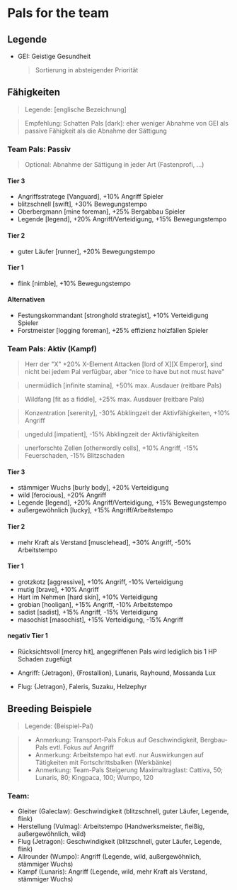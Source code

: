 # Pals for the team

## Legende

- GEI: Geistige Gesundheit
  > Sortierung in absteigender Priorität

## Fähigkeiten

> Legende: [englische Bezeichnung]

> Empfehlung: Schatten Pals [dark]: eher weniger Abnahme von GEI als passive Fähigkeit als die Abnahme der Sättigung

### Team Pals: Passiv

> Optional: Abnahme der Sättigung in jeder Art (Fastenprofi, ...)

#### Tier 3

- Angriffsstratege [Vanguard], +10% Angriff Spieler
- blitzschnell [swift], +30% Bewegungstempo
- Oberbergmann [mine foreman], +25% Bergabbau Spieler
- Legende [legend], +20% Angriff/Verteidigung, +15% Bewegungstempo

#### Tier 2

- guter Läufer [runner], +20% Bewegungstempo

#### Tier 1

- flink [nimble], +10% Bewegungstempo

#### Alternativen

- Festungskommandant [stronghold strategist], +10% Verteidigung Spieler
- Forstmeister [logging foreman], +25% effizienz holzfällen Spieler

### Team Pals: Aktiv (Kampf)

> Herr der "X" +20% X-Element Attacken [lord of X][X Emperor], sind nicht bei jedem Pal verfügbar, aber "nice to have but not must have"

> unermüdlich [infinite stamina], +50% max. Ausdauer (reitbare Pals)

> Wildfang [fit as a fiddle], +25% max. Ausdauer (reitbare Pals)

> Konzentration [serenity], -30% Abklingzeit der Aktivfähigkeiten, +10% Angriff

> ungeduld [impatient], -15% Abklingzeit der Aktivfähigkeiten

> unerforschte Zellen [otherwordly cells], +10% Angriff, -15% Feuerschaden, -15% Blitzschaden

#### Tier 3

- stämmiger Wuchs [burly body], +20% Verteidigung
- wild [ferocious], +20% Angriff
- Legende [legend], +20% Angriff/Verteidigung, +15% Bewegungstempo
- außergewöhnlich [lucky], +15% Angriff/Arbeitstempo

#### Tier 2

- mehr Kraft als Verstand [musclehead], +30% Angriff, -50% Arbeitstempo

#### Tier 1

- grotzkotz [aggressive], +10% Angriff, -10% Verteidigung
- mutig [brave], +10% Angriff
- Hart im Nehmen [hard skin], +10% Verteidigung
- grobian [hooligan], +15% Angriff, -10% Arbeitstempo
- sadist [sadist], +15% Angriff, -15% Verteidigung
- masochist [masochist], +15% Verteidigung, -15% Angriff

#### negativ Tier 1

- Rücksichtsvoll [mercy hit], angegriffenen Pals wird lediglich bis 1 HP Schaden zugefügt

- Angriff: {Jetragon}, {Frostallion}, Lunaris, Rayhound, Mossanda Lux
- Flug: {Jetragon}, Faleris, Suzaku, Helzephyr

## Breeding Beispiele

> Legende: (Beispiel-Pal)

> - Anmerkung: Transport-Pals Fokus auf Geschwindigkeit, Bergbau-Pals evtl. Fokus auf Angriff
> - Anmerkung: Arbeitstempo hat evtl. nur Auswirkungen auf Tätigkeiten mit Fortschrittsbalken (Werkbänke)
> - Anmerkung: Team-Pals Steigerung Maximaltraglast: Cattiva, 50; Lunaris, 80; Kingpaca, 100; Wumpo, 120

### Team:

- Gleiter (Galeclaw): Geschwindigkeit (blitzschnell, guter Läufer, Legende, flink)
- Herstellung (Vulmag): Arbeitstempo (Handwerksmeister, fleißig, außergewöhnlich, wild)
- Flug (Jetragon): Geschwindigkeit (blitzschnell, guter Läufer, Legende, flink)
- Allrounder (Wumpo): Angriff (Legende, wild, außergewöhnlich, stämmiger Wuchs)
- Kampf (Lunaris): Angriff (Legende, wild, mehr Kraft als Verstand, stämmiger Wuchs)
